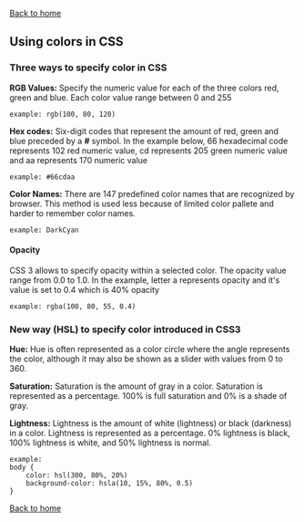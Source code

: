 [Back to home](README.md)

## Using colors in CSS

### Three ways to specify color in CSS

**RGB Values:** Specify the numeric value for each of the three colors red, green and blue. Each color value range between 0 and 255

`example: rgb(100, 80, 120)`

**Hex codes:** Six-digit codes that represent the amount of red, green and blue preceded by a **#** symbol. In the example below, 66 hexadecimal code represents 102 red numeric value, cd represents 205 green numeric value and aa represents 170 numeric value

`example: #66cdaa`

**Color Names:** There are 147 predefined color names that are recognized by browser. This method is used less because of limited color pallete and harder to remember color names.

`example: DarkCyan`

#### Opacity
CSS 3 allows to specify opacity within a selected color. The opacity value range from 0.0 to 1.0. In the example, letter a represents opacity and it's value is set to 0.4 which is 40% opacity

`example: rgba(100, 80, 55, 0.4)`

### New way (HSL) to specify color introduced in CSS3

**Hue:**  Hue is often
represented as a color circle
where the angle represents the
color, although it may also be
shown as a slider with values
from 0 to 360.

**Saturation:** Saturation is the amount of
gray in a color. Saturation is
represented as a percentage.
100% is full saturation and 0%
is a shade of gray.

**Lightness:** Lightness is the amount of
white (lightness) or black
(darkness) in a color. Lightness
is represented as a percentage.
0% lightness is black, 100%
lightness is white, and 50%
lightness is normal. 

```
example:
body {
    color: hsl(300, 80%, 20%)
    background-color: hsla(10, 15%, 80%, 0.5)
}
```

[Back to home](README.md)




